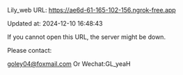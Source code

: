 Lily_web URL: https://ae6d-61-165-102-156.ngrok-free.app

Updated at: 2024-12-10 16:48:43

If you cannot open this URL, the server might be down.

Please contact: 

goley04@foxmail.com Or Wechat:GL_yeaH